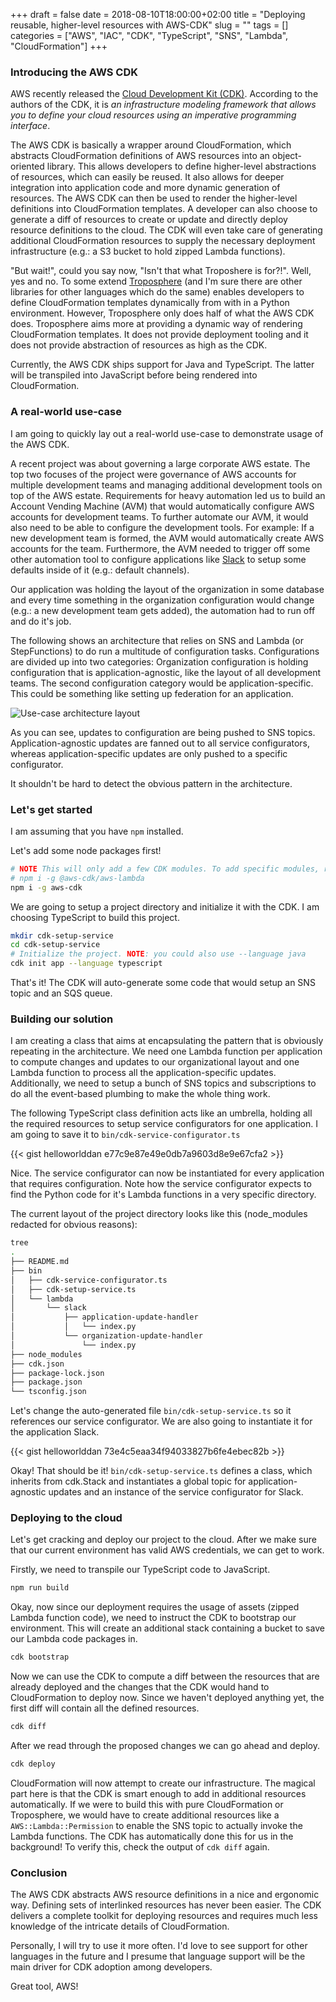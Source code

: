 +++
draft = false
date = 2018-08-10T18:00:00+02:00
title = "Deploying reusable, higher-level resources with AWS-CDK"
slug = ""
tags = []
categories = ["AWS", "IAC", "CDK", "TypeScript", "SNS", "Lambda", "CloudFormation"]
+++

### Introducing the AWS CDK

AWS recently released the [Cloud Development
Kit (CDK)](https://github.com/awslabs/aws-cdk). According to the authors of the
CDK, it is _an infrastructure modeling framework that allows you to define your
cloud resources using an imperative programming interface_.

The AWS CDK is basically a wrapper around CloudFormation, which abstracts
CloudFormation definitions of AWS resources into an object-oriented library.
This allows developers to define higher-level abstractions of resources, which
can easily be reused. It also allows for deeper integration into application
code and more dynamic generation of resources. The AWS CDK can then be used to
render the higher-level definitions into CloudFormation templates. A developer
can also choose to generate a diff of resources to create or update and
directly deploy resource definitions to the cloud. The CDK will even take care
of generating additional CloudFormation resources to supply the necessary
deployment infrastructure (e.g.: a S3 bucket to hold zipped Lambda functions).

"But wait!", could you say now, "Isn't that what Troposhere is for?!". Well,
yes and no. To some extend
[Troposphere](https://github.com/cloudtools/troposphere) (and I'm sure there
are other libraries for other languages which do the same) enables developers
to define CloudFormation templates dynamically from with in a Python
environment. However, Troposphere only does half of what the AWS CDK does.
Troposphere aims more at providing a dynamic way of rendering CloudFormation
templates. It does not provide deployment tooling and it does not provide
abstraction of resources as high as the CDK.

Currently, the AWS CDK ships support for Java and TypeScript. The latter will
be transpiled into JavaScript before being rendered into CloudFormation.

### A real-world use-case

I am going to quickly lay out a real-world use-case to demonstrate usage of the
AWS CDK.

A recent project was about governing a large corporate AWS estate. The top two
focuses of the project were governance of AWS accounts for multiple development
teams and managing additional development tools on top of the AWS estate.
Requirements for heavy automation led us to build an Account Vending Machine
(AVM) that would automatically configure AWS accounts for development teams. To
further automate our AVM, it would also need to be able to configure the
development tools. For example: If a new development team is formed, the AVM
would automatically create AWS accounts for the team. Furthermore, the AVM
needed to trigger off some other automation tool to configure applications like
[Slack](https://slack.com) to setup some defaults inside of it (e.g.: default
channels).

Our application was holding the layout of the organization in some database and
every time something in the organization configuration would change (e.g.: a new
development team gets added), the automation had to run off and do it's job.

The following shows an architecture that relies on SNS and Lambda (or
StepFunctions) to do run a multitude of configuration tasks. Configurations
are divided up into two categories: Organization configuration is holding
configuration that is application-agnostic, like the layout of all development
teams. The second configuration category would be application-specific. This
could be something like setting up federation for an application.

![Use-case architecture layout](/images/deploying-reusable-higher-level-resources/arch.png)

As you can see, updates to configuration are being pushed to SNS topics.
Application-agnostic updates are fanned out to all service configurators,
whereas application-specific updates are only pushed to a specific
configurator.

It shouldn't be hard to detect the obvious pattern in the architecture.

### Let's get started

I am assuming that you have `npm` installed.

Let's add some node packages first!

```bash
# NOTE This will only add a few CDK modules. To add specific modules, run:
# npm i -g @aws-cdk/aws-lambda
npm i -g aws-cdk
```

We are going to setup a project directory and initialize it with the CDK. I am
choosing TypeScript to build this project.

```bash
mkdir cdk-setup-service
cd cdk-setup-service
# Initialize the project. NOTE: you could also use --language java
cdk init app --language typescript
```

That's it! The CDK will auto-generate some code that would setup an SNS topic
and an SQS queue.

### Building our solution

I am creating a class that aims at encapsulating the pattern that is obviously
repeating in the architecture. We need one Lambda function per application to
compute changes and updates to our organizational layout and one Lambda function
to process all the application-specific updates. Additionally, we need to setup
a bunch of SNS topics and subscriptions to do all the event-based plumbing to
make the whole thing work.

The following TypeScript class definition acts like an umbrella, holding all
the required resources to setup service configurators for one application. I am
going to save it to `bin/cdk-service-configurator.ts`

{{< gist helloworlddan e77c9e87e49e0db7a9603d8e9e67cfa2  >}}

Nice. The service configurator can now be instantiated for every application
that requires configuration. Note how the service configurator expects to find
the Python code for it's Lambda functions in a very specific directory.

The current layout of the project directory looks like this (node_modules
redacted for obvious reasons):

```bash
tree
.
├── README.md
├── bin
│   ├── cdk-service-configurator.ts
│   ├── cdk-setup-service.ts
│   └── lambda
│       └── slack
│           ├── application-update-handler
│           │   └── index.py
│           └── organization-update-handler
│               └── index.py
├── node_modules
├── cdk.json
├── package-lock.json
├── package.json
└── tsconfig.json
```

Let's change the auto-generated file `bin/cdk-setup-service.ts` so it
references our service configurator. We are also going to instantiate it for
the application Slack.

{{< gist helloworlddan 73e4c5eaa34f94033827b6fe4ebec82b  >}}

Okay! That should be it! `bin/cdk-setup-service.ts` defines a class, which
inherits from cdk.Stack and instantiates a global topic for
application-agnostic updates and an instance of the service configurator for
Slack.

### Deploying to the cloud

Let's get cracking and deploy our project to the cloud. After we make sure that
our current environment has valid AWS credentials, we can get to work.

Firstly, we need to transpile our TypeScript code to JavaScript.

```bash
npm run build
```

Okay, now since our deployment requires the usage of assets (zipped Lambda
function code), we need to instruct the CDK to bootstrap our environment.
This will create an additional stack containing a bucket to save our Lambda
code packages in.

```bash
cdk bootstrap
```

Now we can use the CDK to compute a diff between the resources that are already
deployed and the changes that the CDK would hand to CloudFormation to deploy
now. Since we haven't deployed anything yet, the first diff will contain all
the defined resources.

```bash
cdk diff
```

After we read through the proposed changes we can go ahead and deploy.

```bash
cdk deploy
```

CloudFormation will now attempt to create our infrastructure. The magical part
here is that the CDK is smart enough to add in additional resources
automatically. If we were to build this with pure CloudFormation or
Troposphere, we would have to create additional resources like a
`AWS::Lambda::Permission` to enable the SNS topic to actually invoke the Lambda
functions. The CDK has automatically done this for us in the background! To
verify this, check the output of `cdk diff` again.

### Conclusion

The AWS CDK abstracts AWS resource definitions in a nice and ergonomic way.
Defining sets of interlinked resources has never been easier. The CDK delivers
a complete toolkit for deploying resources and requires much less
knowledge of the intricate details of CloudFormation.

Personally, I will try to use it more often. I'd love to see support for other
languages in the future and I presume that language support will be the main
driver for CDK adoption among developers.

Great tool, AWS!
